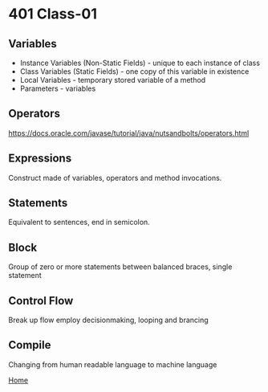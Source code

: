 # 401 Class-01

## Variables 
- Instance Variables (Non-Static Fields) - unique to each instance of class
- Class Variables (Static Fields) - one copy of this variable in existence
- Local Variables - temporary stored variable of a method
- Parameters - variables

## Operators
https://docs.oracle.com/javase/tutorial/java/nutsandbolts/operators.html

## Expressions
Construct made of variables, operators and method invocations.

## Statements
Equivalent to sentences, end in semicolon.

## Block
Group of zero or more statements between balanced braces, single statement

## Control Flow
Break up flow
employ decisionmaking, looping and brancing

## Compile
Changing from human readable language to machine language


[Home](../README.md)